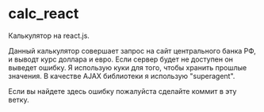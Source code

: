 # calc_react

Калькулятор на react.js.

Данный калькулятор совершает запрос на сайт центрального банка РФ, и выводт курс доллара и евро. Если сервер будет не доступен он выведет ошибку. Я использую куки для того, чтобы хранить прошлые значения. В качестве AJAX библиотеки я использую "superagent".

Если вы найдете здесь ошибку пожалуйста сделайте коммит в эту ветку.